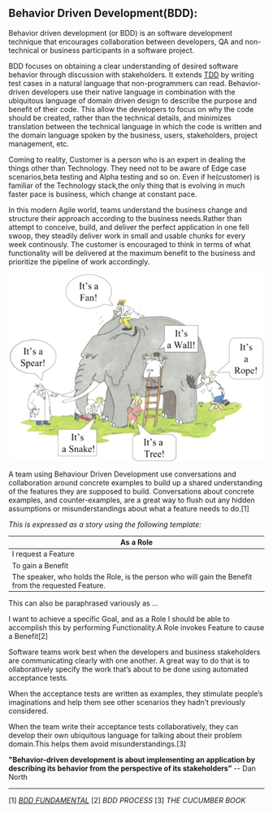 
## Behavior Driven Development(BDD):

   Behavior driven development (or BDD) is an software development technique that encourages collaboration between developers, QA and non-technical or business participants in a software project.

   BDD focuses on obtaining a clear understanding of desired software behavior through discussion with stakeholders. It extends [TDD](docs/tdd-introduction) by writing test cases in a natural language that non-programmers can read. Behavior-driven developers use their native language in combination with the ubiquitous language of domain driven design to describe the purpose and benefit of their code. This allow the developers to focus on why the code should be created, rather than the technical details, and minimizes translation between the technical language in which the code is written and the domain language spoken by the business, users, stakeholders, project management, etc.
     
   Coming to reality, Customer is a person who is an expert in dealing the things other than Technology. They need not to be aware of Edge case scenarios,beta testing and Alpha testing and so on. Even if he(customer) is familiar of the Technology stack,the only thing that is evolving in much faster pace is business, which change at constant pace.
     
   In this modern Agile world, teams understand the business change and structure their approach according to the business needs.Rather than attempt to conceive, build, and deliver the perfect application in one fell swoop, they steadily deliver work in small and usable chunks for every week continously.  The customer is encouraged to think in terms of what functionality will be delivered at the maximum benefit to the business and prioritize the pipeline of work accordingly.
     
  ![misconception between the team](images/problems.png)

  A team using Behaviour Driven Development use conversations and collaboration around concrete examples to build up a shared understanding of the features they are supposed to build. Conversations about concrete examples, and counter-examples, are a great way to flush out any hidden assumptions or misunderstandings about what a feature needs to do.[1]
  
  *This is expressed as a story using the following template:*

|As a Role
|-
|I request a Feature
|To gain a Benefit
|The speaker, who holds the Role, is the person who will gain the Benefit from the requested Feature.

This can also be paraphrased variously as ...

I want to achieve a specific Goal, and as a Role I should be able to accomplish this by performing Functionality.A Role invokes Feature to cause a Benefit[2]

Software teams work best when the developers and business stakeholders are communicating clearly with one another. A great way to do that is to ollaboratively specify the work that’s about to be done using automated acceptance tests.

When the acceptance tests are written as examples, they stimulate people’s imaginations and help them see other scenarios they hadn’t previously considered.

When the team write their acceptance tests collaboratively, they can develop their own ubiquitous language for talking about their problem domain.This helps them avoid misunderstandings.[3]
   
   
   **"Behavior-driven development is about implementing an application by describing its behavior from the perspective of its stakeholders”** -- Dan North

---
[1] [*BDD FUNDAMENTAL*](http://thucydides.info/docs/articles/an-introduction-to-serenity-bdd-with-cucumber.html)
[2] *BDD PROCESS*
[3] *THE CUCUMBER BOOK*
